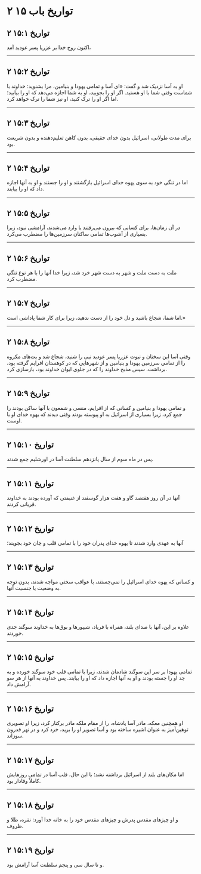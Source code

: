 # ۲ تواریخ باب ۱۵

## ۲ تواریخ ۱۵:۱

اکنون روح خدا بر عزریا پسر عودید آمد،

---

## ۲ تواریخ ۱۵:۲

او به آسا نزدیک شد و گفت: «ای آسا و تمامی یهودا و بنیامین، مرا بشنوید: خداوند با شماست وقتی شما با او هستید. اگر او را بجویید، او به شما اجازه می‌دهد که او را بیابید؛ اما اگر او را ترک کنید، او نیز شما را ترک خواهد کرد.

---

## ۲ تواریخ ۱۵:۳

برای مدت طولانی، اسرائیل بدون خدای حقیقی، بدون کاهن تعلیم‌دهنده و بدون شریعت بود.

---

## ۲ تواریخ ۱۵:۴

اما در تنگی خود به سوی یهوه خدای اسرائیل بازگشتند و او را جستند و او به آنها اجازه داد که او را بیابند.

---

## ۲ تواریخ ۱۵:۵

در آن زمان‌ها، برای کسانی که بیرون می‌رفتند یا وارد می‌شدند، آرامشی نبود، زیرا بسیاری از آشوب‌ها تمامی ساکنان سرزمین‌ها را مضطرب می‌کرد.

---

## ۲ تواریخ ۱۵:۶

ملت به دست ملت و شهر به دست شهر خرد شد، زیرا خدا آنها را با هر نوع تنگی مضطرب کرد.

---

## ۲ تواریخ ۱۵:۷

اما شما، شجاع باشید و دل خود را از دست ندهید، زیرا برای کار شما پاداشی است.»

---

## ۲ تواریخ ۱۵:۸

وقتی آسا این سخنان و نبوت عزریا پسر عودید نبی را شنید، شجاع شد و بت‌های مکروه را از تمامی سرزمین یهودا و بنیامین و از شهرهایی که در کوهستان افرایم گرفته بود، برداشت. سپس مذبح خداوند را که در جلوی ایوان خداوند بود، بازسازی کرد.

---

## ۲ تواریخ ۱۵:۹

و تمامی یهودا و بنیامین و کسانی که از افرایم، منسی و شمعون با آنها ساکن بودند را جمع کرد، زیرا بسیاری از اسرائیل به او پیوسته بودند وقتی دیدند که یهوه خدای او با اوست.

---

## ۲ تواریخ ۱۵:۱۰

پس در ماه سوم از سال پانزدهم سلطنت آسا در اورشلیم جمع شدند.

---

## ۲ تواریخ ۱۵:۱۱

آنها در آن روز هفتصد گاو و هفت هزار گوسفند از غنیمتی که آورده بودند به خداوند قربانی کردند.

---

## ۲ تواریخ ۱۵:۱۲

آنها به عهدی وارد شدند تا یهوه خدای پدران خود را با تمامی قلب و جان خود بجویند؛

---

## ۲ تواریخ ۱۵:۱۳

و کسانی که یهوه خدای اسرائیل را نمی‌جستند، با عواقب سختی مواجه شدند، بدون توجه به وضعیت یا جنسیت آنها.

---

## ۲ تواریخ ۱۵:۱۴

علاوه بر این، آنها با صدای بلند، همراه با فریاد، شیپورها و بوق‌ها به خداوند سوگند جدی خوردند.

---

## ۲ تواریخ ۱۵:۱۵

تمامی یهودا بر سر این سوگند شادمان شدند، زیرا با تمامی قلب خود سوگند خورده و به جد او را جسته بودند و او به آنها اجازه داد که او را بیابند. پس خداوند به آنها از هر سو آرامش داد.

---

## ۲ تواریخ ۱۵:۱۶

او همچنین معکه، مادر آسا پادشاه، را از مقام ملکه مادر برکنار کرد، زیرا او تصویری توهین‌آمیز به عنوان اشیره ساخته بود و آسا تصویر او را برید، خرد کرد و در نهر قدرون سوزاند.

---

## ۲ تواریخ ۱۵:۱۷

اما مکان‌های بلند از اسرائیل برداشته نشد؛ با این حال، قلب آسا در تمامی روزهایش کاملاً وفادار بود.

---

## ۲ تواریخ ۱۵:۱۸

و او چیزهای مقدس پدرش و چیزهای مقدس خود را به خانه خدا آورد: نقره، طلا و ظروف.

---

## ۲ تواریخ ۱۵:۱۹

و تا سال سی و پنجم سلطنت آسا آرامش بود.
